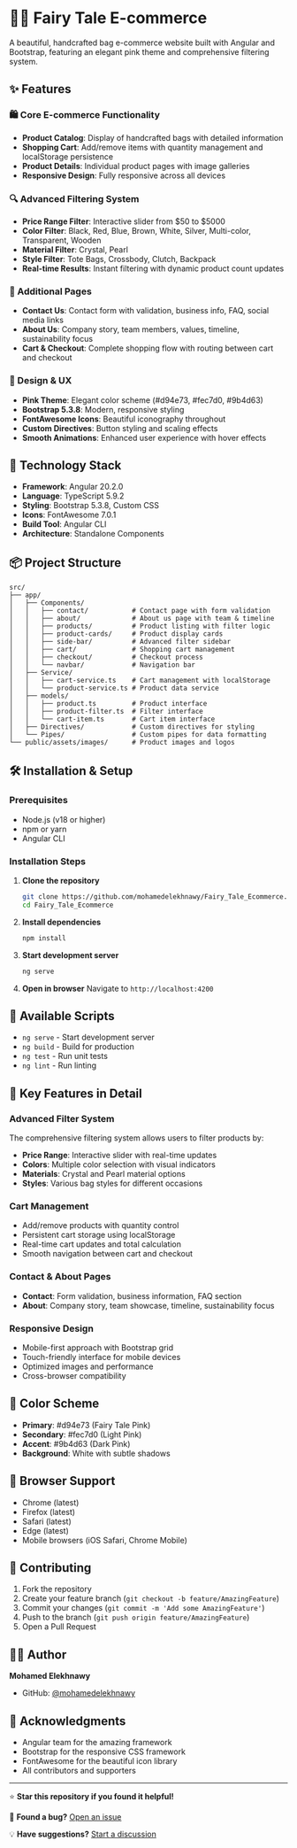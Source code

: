 # 🧚‍♀️ Fairy Tale E-commerce

A beautiful, handcrafted bag e-commerce website built with Angular and Bootstrap, featuring an elegant pink theme and comprehensive filtering system.

## ✨ Features

### 🛍️ Core E-commerce Functionality
- **Product Catalog**: Display of handcrafted bags with detailed information
- **Shopping Cart**: Add/remove items with quantity management and localStorage persistence
- **Product Details**: Individual product pages with image galleries
- **Responsive Design**: Fully responsive across all devices

### 🔍 Advanced Filtering System
- **Price Range Filter**: Interactive slider from $50 to $5000
- **Color Filter**: Black, Red, Blue, Brown, White, Silver, Multi-color, Transparent, Wooden
- **Material Filter**: Crystal, Pearl
- **Style Filter**: Tote Bags, Crossbody, Clutch, Backpack
- **Real-time Results**: Instant filtering with dynamic product count updates

### 📄 Additional Pages
- **Contact Us**: Contact form with validation, business info, FAQ, social media links
- **About Us**: Company story, team members, values, timeline, sustainability focus
- **Cart & Checkout**: Complete shopping flow with routing between cart and checkout

### 🎨 Design & UX
- **Pink Theme**: Elegant color scheme (#d94e73, #fec7d0, #9b4d63)
- **Bootstrap 5.3.8**: Modern, responsive styling
- **FontAwesome Icons**: Beautiful iconography throughout
- **Custom Directives**: Button styling and scaling effects
- **Smooth Animations**: Enhanced user experience with hover effects

## 🚀 Technology Stack

- **Framework**: Angular 20.2.0
- **Language**: TypeScript 5.9.2
- **Styling**: Bootstrap 5.3.8, Custom CSS
- **Icons**: FontAwesome 7.0.1
- **Build Tool**: Angular CLI
- **Architecture**: Standalone Components

## 📦 Project Structure

```
src/
├── app/
│   ├── Components/
│   │   ├── contact/           # Contact page with form validation
│   │   ├── about/             # About us page with team & timeline
│   │   ├── products/          # Product listing with filter logic
│   │   ├── product-cards/     # Product display cards
│   │   ├── side-bar/          # Advanced filter sidebar
│   │   ├── cart/              # Shopping cart management
│   │   ├── checkout/          # Checkout process
│   │   └── navbar/            # Navigation bar
│   ├── Service/
│   │   ├── cart-service.ts    # Cart management with localStorage
│   │   └── product-service.ts # Product data service
│   ├── models/
│   │   ├── product.ts         # Product interface
│   │   ├── product-filter.ts  # Filter interface
│   │   └── cart-item.ts       # Cart item interface
│   ├── Directives/            # Custom directives for styling
│   └── Pipes/                 # Custom pipes for data formatting
└── public/assets/images/      # Product images and logos
```

## 🛠️ Installation & Setup

### Prerequisites
- Node.js (v18 or higher)
- npm or yarn
- Angular CLI

### Installation Steps

1. **Clone the repository**
   ```bash
   git clone https://github.com/mohamedelekhnawy/Fairy_Tale_Ecommerce.git
   cd Fairy_Tale_Ecommerce
   ```

2. **Install dependencies**
   ```bash
   npm install
   ```

3. **Start development server**
   ```bash
   ng serve
   ```

4. **Open in browser**
   Navigate to `http://localhost:4200`

## 🔧 Available Scripts

- `ng serve` - Start development server
- `ng build` - Build for production
- `ng test` - Run unit tests
- `ng lint` - Run linting

## 🛒 Key Features in Detail

### Advanced Filter System
The comprehensive filtering system allows users to filter products by:
- **Price Range**: Interactive slider with real-time updates
- **Colors**: Multiple color selection with visual indicators
- **Materials**: Crystal and Pearl material options
- **Styles**: Various bag styles for different occasions

### Cart Management
- Add/remove products with quantity control
- Persistent cart storage using localStorage
- Real-time cart updates and total calculation
- Smooth navigation between cart and checkout

### Contact & About Pages
- **Contact**: Form validation, business information, FAQ section
- **About**: Company story, team showcase, timeline, sustainability focus

### Responsive Design
- Mobile-first approach with Bootstrap grid
- Touch-friendly interface for mobile devices
- Optimized images and performance
- Cross-browser compatibility

## 🎨 Color Scheme

- **Primary**: #d94e73 (Fairy Tale Pink)
- **Secondary**: #fec7d0 (Light Pink)
- **Accent**: #9b4d63 (Dark Pink)
- **Background**: White with subtle shadows

## 📱 Browser Support

- Chrome (latest)
- Firefox (latest)
- Safari (latest)
- Edge (latest)
- Mobile browsers (iOS Safari, Chrome Mobile)

## 🤝 Contributing

1. Fork the repository
2. Create your feature branch (`git checkout -b feature/AmazingFeature`)
3. Commit your changes (`git commit -m 'Add some AmazingFeature'`)
4. Push to the branch (`git push origin feature/AmazingFeature`)
5. Open a Pull Request

## 👨‍💻 Author

**Mohamed Elekhnawy**
- GitHub: [@mohamedelekhnawy](https://github.com/mohamedelekhnawy)

## 🙏 Acknowledgments

- Angular team for the amazing framework
- Bootstrap for the responsive CSS framework
- FontAwesome for the beautiful icon library
- All contributors and supporters

---

⭐ **Star this repository if you found it helpful!**

🐛 **Found a bug?** [Open an issue](https://github.com/mohamedelekhnawy/Fairy_Tale_Ecommerce/issues)

💡 **Have suggestions?** [Start a discussion](https://github.com/mohamedelekhnawy/Fairy_Tale_Ecommerce/discussions)
